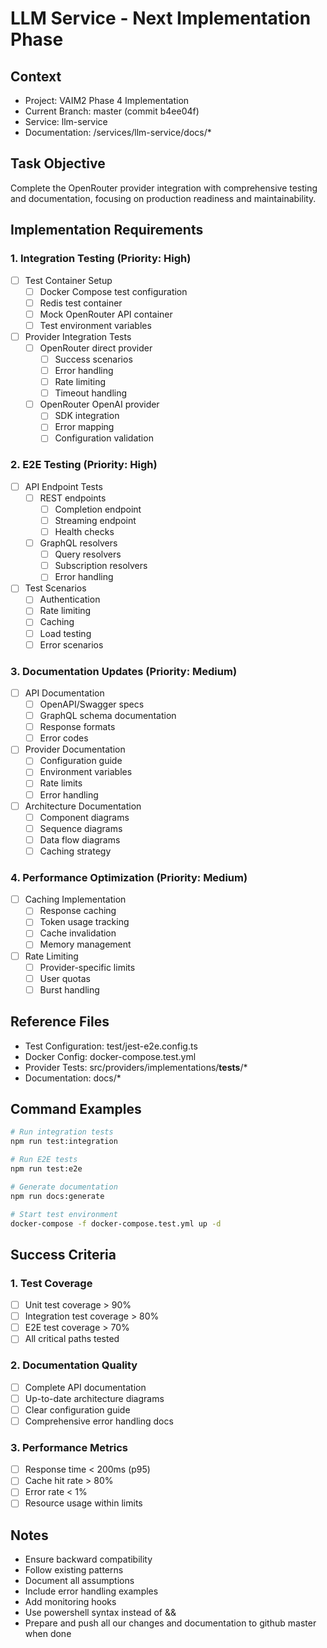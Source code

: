 # LLM Service - Next Implementation Phase

## Context
- Project: VAIM2 Phase 4 Implementation
- Current Branch: master (commit b4ee04f)
- Service: llm-service
- Documentation: /services/llm-service/docs/*

## Task Objective
Complete the OpenRouter provider integration with comprehensive testing and documentation, focusing on production readiness and maintainability.

## Implementation Requirements

### 1. Integration Testing (Priority: High)
- [ ] Test Container Setup
  - [ ] Docker Compose test configuration
  - [ ] Redis test container
  - [ ] Mock OpenRouter API container
  - [ ] Test environment variables

- [ ] Provider Integration Tests
  - [ ] OpenRouter direct provider
    - [ ] Success scenarios
    - [ ] Error handling
    - [ ] Rate limiting
    - [ ] Timeout handling
  - [ ] OpenRouter OpenAI provider
    - [ ] SDK integration
    - [ ] Error mapping
    - [ ] Configuration validation

### 2. E2E Testing (Priority: High)
- [ ] API Endpoint Tests
  - [ ] REST endpoints
    - [ ] Completion endpoint
    - [ ] Streaming endpoint
    - [ ] Health checks
  - [ ] GraphQL resolvers
    - [ ] Query resolvers
    - [ ] Subscription resolvers
    - [ ] Error handling

- [ ] Test Scenarios
  - [ ] Authentication
  - [ ] Rate limiting
  - [ ] Caching
  - [ ] Load testing
  - [ ] Error scenarios

### 3. Documentation Updates (Priority: Medium)
- [ ] API Documentation
  - [ ] OpenAPI/Swagger specs
  - [ ] GraphQL schema documentation
  - [ ] Response formats
  - [ ] Error codes

- [ ] Provider Documentation
  - [ ] Configuration guide
  - [ ] Environment variables
  - [ ] Rate limits
  - [ ] Error handling

- [ ] Architecture Documentation
  - [ ] Component diagrams
  - [ ] Sequence diagrams
  - [ ] Data flow diagrams
  - [ ] Caching strategy

### 4. Performance Optimization (Priority: Medium)
- [ ] Caching Implementation
  - [ ] Response caching
  - [ ] Token usage tracking
  - [ ] Cache invalidation
  - [ ] Memory management

- [ ] Rate Limiting
  - [ ] Provider-specific limits
  - [ ] User quotas
  - [ ] Burst handling

## Reference Files
- Test Configuration: test/jest-e2e.config.ts
- Docker Config: docker-compose.test.yml
- Provider Tests: src/providers/implementations/__tests__/*
- Documentation: docs/*

## Command Examples
```bash
# Run integration tests
npm run test:integration

# Run E2E tests
npm run test:e2e

# Generate documentation
npm run docs:generate

# Start test environment
docker-compose -f docker-compose.test.yml up -d
```

## Success Criteria

### 1. Test Coverage
- [ ] Unit test coverage > 90%
- [ ] Integration test coverage > 80%
- [ ] E2E test coverage > 70%
- [ ] All critical paths tested

### 2. Documentation Quality
- [ ] Complete API documentation
- [ ] Up-to-date architecture diagrams
- [ ] Clear configuration guide
- [ ] Comprehensive error handling docs

### 3. Performance Metrics
- [ ] Response time < 200ms (p95)
- [ ] Cache hit rate > 80%
- [ ] Error rate < 1%
- [ ] Resource usage within limits

## Notes
- Ensure backward compatibility
- Follow existing patterns
- Document all assumptions
- Include error handling examples
- Add monitoring hooks
- Use powershell syntax instead of &&
- Prepare and push all our changes and documentation to github master when done